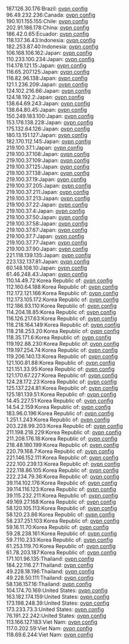 187.126.30.176:Brazil: [ovpn config](vpn/187_126_30_176.ovpn)  
96.49.232.236:Canada: [ovpn config](vpn/96_49_232_236.ovpn)  
190.101.155.155:Chile: [ovpn config](vpn/190_101_155_155.ovpn)  
202.91.186.178:China: [ovpn config](vpn/202_91_186_178.ovpn)  
186.42.0.65:Ecuador: [ovpn config](vpn/186_42_0_65.ovpn)  
118.137.36.43:Indonesia: [ovpn config](vpn/118_137_36_43.ovpn)  
182.253.87.40:Indonesia: [ovpn config](vpn/182_253_87_40.ovpn)  
106.168.106.162:Japan: [ovpn config](vpn/106_168_106_162.ovpn)  
110.233.100.234:Japan: [ovpn config](vpn/110_233_100_234.ovpn)  
114.178.121.15:Japan: [ovpn config](vpn/114_178_121_15.ovpn)  
116.65.207.125:Japan: [ovpn config](vpn/116_65_207_125.ovpn)  
116.82.96.138:Japan: [ovpn config](vpn/116_82_96_138.ovpn)  
121.1.236.209:Japan: [ovpn config](vpn/121_1_236_209.ovpn)  
124.102.216.66:Japan: [ovpn config](vpn/124_102_216_66.ovpn)  
124.18.192.2:Japan: [ovpn config](vpn/124_18_192_2.ovpn)  
138.64.69.243:Japan: [ovpn config](vpn/138_64_69_243.ovpn)  
138.64.80.45:Japan: [ovpn config](vpn/138_64_80_45.ovpn)  
150.249.183.100:Japan: [ovpn config](vpn/150_249_183_100.ovpn)  
153.176.138.228:Japan: [ovpn config](vpn/153_176_138_228.ovpn)  
175.132.64.126:Japan: [ovpn config](vpn/175_132_64_126.ovpn)  
180.13.151.127:Japan: [ovpn config](vpn/180_13_151_127.ovpn)  
182.170.112.145:Japan: [ovpn config](vpn/182_170_112_145.ovpn)  
219.100.37.1:Japan: [ovpn config](vpn/219_100_37_1.ovpn)  
219.100.37.108:Japan: [ovpn config](vpn/219_100_37_108.ovpn)  
219.100.37.109:Japan: [ovpn config](vpn/219_100_37_109.ovpn)  
219.100.37.125:Japan: [ovpn config](vpn/219_100_37_125.ovpn)  
219.100.37.138:Japan: [ovpn config](vpn/219_100_37_138.ovpn)  
219.100.37.19:Japan: [ovpn config](vpn/219_100_37_19.ovpn)  
219.100.37.205:Japan: [ovpn config](vpn/219_100_37_205.ovpn)  
219.100.37.211:Japan: [ovpn config](vpn/219_100_37_211.ovpn)  
219.100.37.213:Japan: [ovpn config](vpn/219_100_37_213.ovpn)  
219.100.37.22:Japan: [ovpn config](vpn/219_100_37_22.ovpn)  
219.100.37.4:Japan: [ovpn config](vpn/219_100_37_4.ovpn)  
219.100.37.50:Japan: [ovpn config](vpn/219_100_37_50.ovpn)  
219.100.37.58:Japan: [ovpn config](vpn/219_100_37_58.ovpn)  
219.100.37.67:Japan: [ovpn config](vpn/219_100_37_67.ovpn)  
219.100.37.7:Japan: [ovpn config](vpn/219_100_37_7.ovpn)  
219.100.37.77:Japan: [ovpn config](vpn/219_100_37_77.ovpn)  
219.100.37.90:Japan: [ovpn config](vpn/219_100_37_90.ovpn)  
221.118.139.135:Japan: [ovpn config](vpn/221_118_139_135.ovpn)  
223.132.137.81:Japan: [ovpn config](vpn/223_132_137_81.ovpn)  
60.148.108.10:Japan: [ovpn config](vpn/60_148_108_10.ovpn)  
61.46.248.43:Japan: [ovpn config](vpn/61_46_248_43.ovpn)  
110.14.49.72:Korea Republic of: [ovpn config](vpn/110_14_49_72.ovpn)  
112.160.64.188:Korea Republic of: [ovpn config](vpn/112_160_64_188.ovpn)  
112.172.121.166:Korea Republic of: [ovpn config](vpn/112_172_121_166.ovpn)  
112.173.105.172:Korea Republic of: [ovpn config](vpn/112_173_105_172.ovpn)  
112.186.93.110:Korea Republic of: [ovpn config](vpn/112_186_93_110.ovpn)  
114.204.18.85:Korea Republic of: [ovpn config](vpn/114_204_18_85.ovpn)  
116.126.217.63:Korea Republic of: [ovpn config](vpn/116_126_217_63.ovpn)  
118.218.164.149:Korea Republic of: [ovpn config](vpn/118_218_164_149.ovpn)  
118.218.253.20:Korea Republic of: [ovpn config](vpn/118_218_253_20.ovpn)  
118.35.171.6:Korea Republic of: [ovpn config](vpn/118_35_171_6.ovpn)  
119.192.88.230:Korea Republic of: [ovpn config](vpn/119_192_88_230.ovpn)  
119.197.254.74:Korea Republic of: [ovpn config](vpn/119_197_254_74.ovpn)  
119.206.140.13:Korea Republic of: [ovpn config](vpn/119_206_140_13.ovpn)  
121.100.81.88:Korea Republic of: [ovpn config](vpn/121_100_81_88.ovpn)  
121.151.33.95:Korea Republic of: [ovpn config](vpn/121_151_33_95.ovpn)  
121.170.67.227:Korea Republic of: [ovpn config](vpn/121_170_67_227.ovpn)  
124.28.172.23:Korea Republic of: [ovpn config](vpn/124_28_172_23.ovpn)  
125.137.224.81:Korea Republic of: [ovpn config](vpn/125_137_224_81.ovpn)  
125.181.139.51:Korea Republic of: [ovpn config](vpn/125_181_139_51.ovpn)  
14.45.227.51:Korea Republic of: [ovpn config](vpn/14_45_227_51.ovpn)  
14.54.2.159:Korea Republic of: [ovpn config](vpn/14_54_2_159.ovpn)  
183.96.0.196:Korea Republic of: [ovpn config](vpn/183_96_0_196.ovpn)  
1.251.1.243:Korea Republic of: [ovpn config](vpn/1_251_1_243.ovpn)  
203.228.99.203:Korea Republic of: [ovpn config](vpn/203_228_99_203.ovpn)  
211.198.218.229:Korea Republic of: [ovpn config](vpn/211_198_218_229.ovpn)  
211.208.176.18:Korea Republic of: [ovpn config](vpn/211_208_176_18.ovpn)  
218.48.180.199:Korea Republic of: [ovpn config](vpn/218_48_180_199.ovpn)  
220.79.168.7:Korea Republic of: [ovpn config](vpn/220_79_168_7.ovpn)  
221.146.152.111:Korea Republic of: [ovpn config](vpn/221_146_152_111.ovpn)  
222.100.239.13:Korea Republic of: [ovpn config](vpn/222_100_239_13.ovpn)  
222.118.86.105:Korea Republic of: [ovpn config](vpn/222_118_86_105.ovpn)  
222.234.79.36:Korea Republic of: [ovpn config](vpn/222_234_79_36.ovpn)  
39.114.102.176:Korea Republic of: [ovpn config](vpn/39_114_102_176.ovpn)  
39.114.116.123:Korea Republic of: [ovpn config](vpn/39_114_116_123.ovpn)  
39.115.232.211:Korea Republic of: [ovpn config](vpn/39_115_232_211.ovpn)  
49.169.27.168:Korea Republic of: [ovpn config](vpn/49_169_27_168.ovpn)  
58.120.105.113:Korea Republic of: [ovpn config](vpn/58_120_105_113.ovpn)  
58.120.23.86:Korea Republic of: [ovpn config](vpn/58_120_23_86.ovpn)  
58.237.251.103:Korea Republic of: [ovpn config](vpn/58_237_251_103.ovpn)  
59.16.11.70:Korea Republic of: [ovpn config](vpn/59_16_11_70.ovpn)  
59.28.238.161:Korea Republic of: [ovpn config](vpn/59_28_238_161.ovpn)  
59.7.110.233:Korea Republic of: [ovpn config](vpn/59_7_110_233.ovpn)  
61.253.119.70:Korea Republic of: [ovpn config](vpn/61_253_119_70.ovpn)  
61.78.203.187:Korea Republic of: [ovpn config](vpn/61_78_203_187.ovpn)  
171.101.96.135:Thailand: [ovpn config](vpn/171_101_96_135.ovpn)  
184.22.116.27:Thailand: [ovpn config](vpn/184_22_116_27.ovpn)  
49.228.18.196:Thailand: [ovpn config](vpn/49_228_18_196.ovpn)  
49.228.50.111:Thailand: [ovpn config](vpn/49_228_50_111.ovpn)  
58.136.157.16:Thailand: [ovpn config](vpn/58_136_157_16.ovpn)  
104.174.70.169:United States: [ovpn config](vpn/104_174_70_169.ovpn)  
163.182.174.159:United States: [ovpn config](vpn/163_182_174_159.ovpn)  
173.198.248.39:United States: [ovpn config](vpn/173_198_248_39.ovpn)  
173.233.73.3:United States: [ovpn config](vpn/173_233_73_3.ovpn)  
76.191.22.242:United States: [ovpn config](vpn/76_191_22_242.ovpn)  
113.166.127.183:Viet Nam: [ovpn config](vpn/113_166_127_183.ovpn)  
117.0.202.59:Viet Nam: [ovpn config](vpn/117_0_202_59.ovpn)  
118.69.6.244:Viet Nam: [ovpn config](vpn/118_69_6_244.ovpn)  
